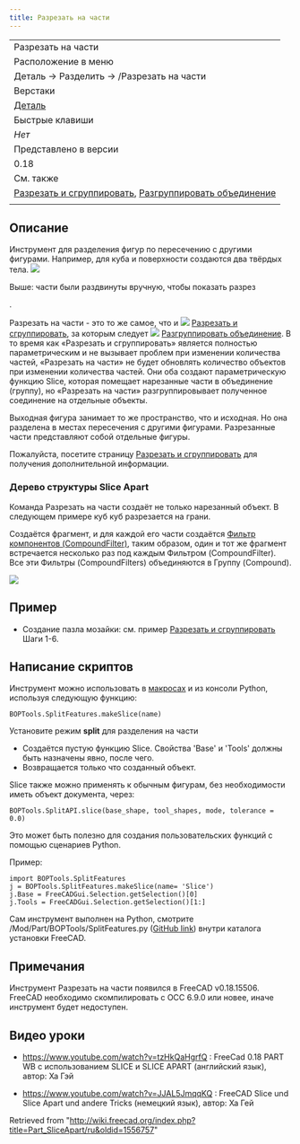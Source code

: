 ```yaml
---
title: Разрезать на части
---
```

|  |
| --- |
| Разрезать на части |
| Расположение в меню |
| Деталь → Разделить → /Разрезать на части |
| Верстаки |
| [Деталь](/Part_Workbench/ru "Part Workbench/ru") |
| Быстрые клавиши |
| *Нет* |
| Представлено в версии |
| 0.18 |
| См. также |
| [Разрезать и сгруппировать](/Part_Slice/ru "Part Slice/ru"), [Разгруппировать объединение](/Part_ExplodeCompound/ru "Part ExplodeCompound/ru") |
|  |

## Описание

Инструмент для разделения фигур по пересечению с другими фигурами. Например, для куба и поверхности создаются два твёрдых тела.
![](/images/Part_Slice_Demo.png)

Выше: части были раздвинуты вручную, чтобы показать разрез

.

Разрезать на части - это то же самое, что и ![](/images/Part_Slice.svg) [Разрезать и сгруппировать](/Part_Slice/ru "Part Slice/ru"), за которым следует ![](/images/Part_ExplodeCompound.svg) [Разгруппировать объединение](/Part_ExplodeCompound/ru "Part ExplodeCompound/ru"). В то время как «Разрезать и сгруппировать» является полностью параметрическим и не вызывает проблем при изменении количества частей, «Разрезать на части» не будет обновлять количество объектов при изменении количества частей.
Они оба создают параметрическую функцию Slice, которая помещает нарезанные части в объединение (группу), но «Разрезать на части» разгруппировывает полученное соединение на отдельные объекты.

Выходная фигура занимает то же пространство, что и исходная. Но она разделена в местах пересечения с другими фигурами. Разрезанные части представляют собой отдельные фигуры.

Пожалуйста, посетите страницу [Разрезать и сгруппировать](/Part_Slice/ru "Part Slice/ru") для получения дополнительной информации.

### Дерево структуры Slice Apart

Команда Разрезать на части создаёт не только нарезанный объект. В следующем примере куб куб разрезается на грани.

Создаётся фрагмент, и для каждой его части создаётся [Фильтр компонентов (CompoundFilter)](/Part_CompoundFilter/ru "Part CompoundFilter/ru"), таким образом, один и тот же фрагмент встречается несколько раз под каждым Фильтром (CompoundFilter). Все эти Фильтры (CompoundFilters) объединяются в Группу (Compound).

![](/images/Part_SliceApartTree.png)

## Пример

* Создание пазла мозайки: см. пример [Разрезать и сгруппировать](/Part_Slice/ru "Part Slice/ru") Шаги 1-6.

## Написание скриптов

Инструмент можно использовать в [макросах](/Macros/ru "Macros/ru") и из консоли Python, используя следующую функцию:

```
BOPTools.SplitFeatures.makeSlice(name)

```

Установите режим **split** для разделения на части

* Создаётся пустую функцию Slice. Свойства 'Base' и 'Tools' должны быть назначены явно, после чего.
* Возвращается только что созданный объект.

Slice также можно применять к обычным фигурам, без необходимости иметь объект документа, через:

```
BOPTools.SplitAPI.slice(base_shape, tool_shapes, mode, tolerance = 0.0)

```

Это может быть полезно для создания пользовательских функций с помощью сценариев Python.

Пример:

```
import BOPTools.SplitFeatures
j = BOPTools.SplitFeatures.makeSlice(name= 'Slice')
j.Base = FreeCADGui.Selection.getSelection()[0]
j.Tools = FreeCADGui.Selection.getSelection()[1:]

```

Сам инструмент выполнен на Python, смотрите /Mod/Part/BOPTools/SplitFeatures.py ([GitHub link](https://github.com/FreeCAD/FreeCAD/blob/master/src/Mod/Part/BOPTools/SplitFeatures.py)) внутри каталога установки FreeCAD.

## Примечания

Инструмент Разрезать на части появился в FreeCAD v0.18.15506. FreeCAD необходимо скомпилировать с OCC 6.9.0 или новее, иначе инструмент будет недоступен.

## Видео уроки

* <https://www.youtube.com/watch?v=tzHkQaHgrfQ> : FreeCad 0.18 PART WB с использованием SLICE и SLICE APART (английский язык), автор: Ха Гэй

* <https://www.youtube.com/watch?v=JJAL5JmqqKQ> : FreeCAD Slice und Slice Apart und andere Tricks (немецкий язык), автор: Ха Гей

Retrieved from "<http://wiki.freecad.org/index.php?title=Part_SliceApart/ru&oldid=1556757>"